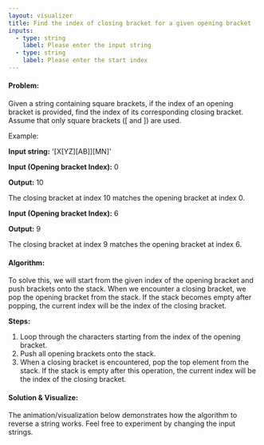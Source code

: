```yaml
---
layout: visualizer
title: Find the index of closing bracket for a given opening bracket
inputs:
  - type: string
    label: Please enter the input string
  - type: string
    label: Please enter the start index
---
```


#### Problem:

Given a string containing square brackets, if the index of an opening bracket is provided, find the index of its corresponding closing bracket. Assume that only square brackets ([ and ]) are used.

Example: 

**Input string:** '[X[YZ][AB]][MN]'

**Input (Opening bracket Index):** 0

**Output:** 10

The closing bracket at index 10 matches the opening bracket at index 0.

**Input (Opening bracket Index):** 6

**Output:** 9

The closing bracket at index 9 matches the opening bracket at index 6.

#### Algorithm:

To solve this, we will start from the given index of the opening bracket and push brackets onto the stack. When we encounter a closing bracket, we pop the opening bracket from the stack. If the stack becomes empty after popping, the current index will be the index of the closing bracket.

**Steps:**

1. Loop through the characters starting from the index of the opening bracket.
2. Push all opening brackets onto the stack.
3. When a closing bracket is encountered, pop the top element from the stack. If the stack is empty after this operation, the current index will be the index of the closing bracket.

#### Solution & Visualize:

The animation/visualization below demonstrates how the algorithm to reverse a string works. Feel free to experiment by changing the input strings.
